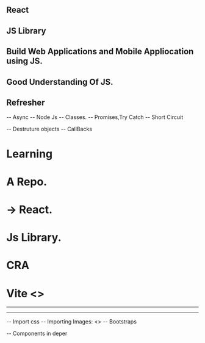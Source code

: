 ## React

## JS Library

## Build Web Applications and Mobile Appliocation using JS.

## Good Understanding Of JS.

## Refresher

-- Async
-- Node Js
-- Classes.
-- Promises,Try Catch
-- Short Circuit

-- Destruture objects
-- CallBacks

# Learning

# A Repo.

# -> React.

# Js Library.

# CRA <Create React APP>

# Vite <>

----

----

-- Import css
-- Importing Images: <>
-- Bootstraps

-- Components in deper
